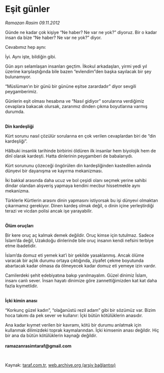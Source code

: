 # Eşit günler

*Ramazan Rasim 09.11.2012*

<div class="yazi"><p>Günde ne kadar çok kişiye “Ne haber? Ne var ne yok?” diyoruz. Bir o kadar insan da bize “Ne haber? Ne var ne yok?” diyor. </p>
<p>Cevabımız hep aynı:</p>
<p>İyi. Aynı işte, bildiğin gibi.</p>
<p>Gün aşırı selamlaşan insanları geçtim. İlkokul arkadaşları, yirmi yedi yıl üzerine karşılaştığında bile bazen “evlendim”den başka sayılacak bir şey bulunamıyor. </p>
<p>“Müslüman’ın bir günü bir gününe eşitse zarardadır” diyor sevgili peygamberimiz. </p>
<p>Günlerin eşit olması hesabına ve “Nasıl gidiyor” sorularına verdiğimiz cevaplara bakacak olursak, zararımız dinden çıkma boyutlarına varmış durumda. </p>
<p><b><br/>Din kardeşliği</b></p>
<p>Kürt sorunu nasıl çözülür sorularına en çok verilen cevaplardan biri de “din kardeşliği”. </p>
<p>Hâlbuki insanlık tarihinde birbirini öldüren ilk insanlar hem biyolojik hem de dinî olarak kardeşti. Hatta dinlerinin peygamberi de babalarıydı. </p>
<p>Kürt sorununu çözeceği öngörülen din kardeşliğinden kastedilen aslında dünyevi bir dayanışma ve kayırma mekanizması. </p>
<p>İki bakkal arasında daha ucuz ve bol çeşidi olanı seçmek yerine sahibi dindar olandan alışveriş yapmaya kendini mecbur hissetmekle aynı mekanizma. </p>
<p>Türklerle Kürtlerin arasını dinin yapmasını istiyorsak bu işi dünyevi olmaktan çıkarmamız gerekiyor. Dinen kardeş olmak değil, o dinin içine yerleştirdiği terazi ve vicdan polisi ancak işe yarayabilir. </p>
<p><b><br/>Ölüm oruçları</b></p>
<p>Bir kere oruç aç kalmak demek değildir. Oruç kimse için tutulmaz. Sadece İslam’da değil, Uzakdoğu dinlerinde bile oruç insanın kendi nefsini terbiye etme ibadetidir. </p>
<p>İslam’da domuz eti yemek kat’i bir şekilde yasaklanmış. Ancak ölüme varacak bir açlık durumu ortaya çıktığında, ziyafet çekme boyutunda abartacak kadar olmasa da ölmeyecek kadar domuz eti yemeye izin vardır. </p>
<p>Camilerdeki şehit edebiyatına bakıp yanılmayalım. Güzel dinimiz İslam, insanı canlı sever. İnsan hayatı dinimize göre zannettiğimizden kat kat daha fazla kıymetlidir. </p>
<p><b><br/>İçki kimin anası</b></p>
<p>“Korkunç güzel kadın”, “olağanüstü rezil adam” gibi bir sözümüz var. Bizim hoca takımı da pek sever ve kullanır: İçki bütün kötülüklerin anasıdır. </p>
<p>Ana kadar kıymet verilen bir kavramı, kötü bir durumu anlatmak için kullanmak dilimizdeki toprak kaymalarından. İçki kimsenin anası değildir. Hiç bir ana da bütün kötülüklerin kaynağı değildir.<br/><br/><b>ramazanrasimtaraf@gmail.com</b></p>
<p> </p>
</div>

Kaynak: [taraf.com.tr](http://www.taraf.com.tr/ramazan-rasim/makale-esit-gunler.htm), [web.archive.org (arşiv bağlantısı)](http://web.archive.org/web/20131107144618/http://www.taraf.com.tr/ramazan-rasim/makale-esit-gunler.htm)
